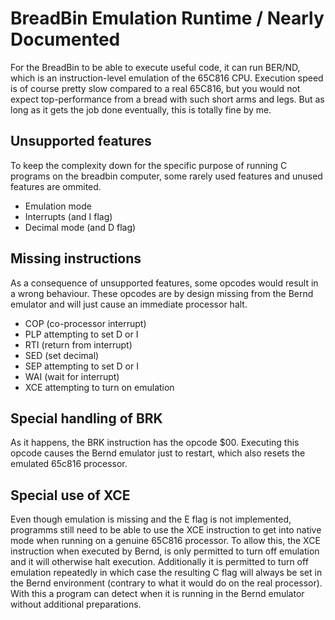 # BreadBin Emulation Runtime / Nearly Documented

For the BreadBin to be able to execute useful code, it can run BER/ND, which is an instruction-level
emulation of the 65C816 CPU. Execution speed is of course pretty slow compared to a real 65C816, 
but you would not expect top-performance from a bread with such short arms and legs. 
But as long as it gets the job done eventually, this is totally fine by me.

## Unsupported features

To keep the complexity down for the specific purpose of running C programs on the breadbin computer,
some rarely used features and unused features are ommited.

* Emulation mode
* Interrupts (and I flag)
* Decimal mode (and D flag)

## Missing instructions

As a consequence of unsupported features, some opcodes would result in a wrong behaviour.
These opcodes are by design missing from the Bernd emulator and will just cause an immediate processor halt. 

* COP (co-processor interrupt) 
* PLP attempting to set D or I 
* RTI (return from interrupt)
* SED (set decimal)
* SEP attempting to set D or I
* WAI (wait for interrupt)
* XCE attempting to turn on emulation

## Special handling of BRK

As it happens, the BRK instruction has the opcode $00. Executing this opcode causes the Bernd
emulator just to restart, which also resets the emulated 65c816 processor.


## Special use of XCE

Even though emulation is missing and the E flag is not implemented, programms still
need to be able to use the XCE instruction to get into native mode when running on a genuine
65C816 processor. 
To allow this, the XCE instruction when executed by Bernd, is only permitted
to turn off emulation and it will otherwise halt execution.
Additionally it is permitted to turn off emulation repeatedly in which case
the resulting C flag will always be set in the Bernd environment (contrary to 
what it would do on the real processor). 
With this a program can detect when it is running in the Bernd emulator without additional 
preparations.
